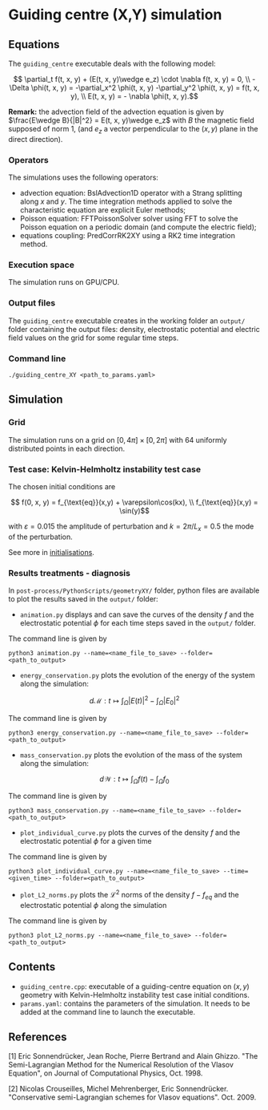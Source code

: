 # Guiding centre (X,Y) simulation

## Equations

The `guiding_centre` executable deals with the following model:

```math
    \partial_t f(t, x, y) + (E(t, x, y)\wedge e_z) \cdot \nabla f(t, x, y) = 0, \\
    - \Delta \phi(t, x, y)  = -\partial_x^2 \phi(t, x, y) -\partial_y^2 \phi(t, x, y) = f(t, x, y), \\
    E(t, x, y) =  - \nabla \phi(t, x, y).
```

**Remark:** the advection field of the advection equation is given by $`\frac{E\wedge B}{|B|^2} = E(t, x, y)\wedge e_z`$ with $`B`$ the magnetic field supposed of norm 1, (and $`e_z`$ a vector perpendicular to the $`(x,y)`$ plane in the direct direction).

### Operators

The simulations uses the following operators:

- advection equation: BslAdvection1D operator with a Strang splitting along $`x`$ and $`y`$.
The time integration methods applied to solve the characteristic equation are explicit Euler methods;
- Poisson equation: FFTPoissonSolver solver using FFT to solve the Poisson equation on a periodic domain (and compute the electric field);
- equations coupling: PredCorrRK2XY using a RK2 time integration method.

### Execution space

The simulation runs on GPU/CPU.

### Output files

The `guiding_centre` executable creates in the working folder an `output/` folder containing the output files: density, electrostatic potential and electric field values on the grid for some regular time steps.

### Command line

```shell
./guiding_centre_XY <path_to_params.yaml>
```

## Simulation

### Grid

The simulation runs on a grid on $`[0, 4\pi]\times[0, 2\pi]`$  with 64 uniformly distributed points in each direction.

### Test case: Kelvin-Helmholtz instability test case

The chosen initial conditions are

```math
    f(0, x, y) = f_{\text{eq}}(x,y) + \varepsilon\cos(kx),  \\
    f_{\text{eq}}(x,y) = \sin(y)
```

with $`\varepsilon = 0.015`$ the amplitude of perturbation and $`k = 2\pi/ L_x = 0.5`$ the mode of the perturbation.

See more in [initialisations](./../../../src/geometryXY/initialisation/README.md).

### Results treatments - diagnosis

In `post-process/PythonScripts/geometryXY/` folder, python files are available to plot the results saved in the `output/` folder:

- `animation.py` displays and can save the curves of the density $`f`$ and the electrostatic potential $`\phi`$ for each time steps saved in the `output/` folder.

The command line is given by

```shell
python3 animation.py --name=<name_file_to_save> --folder=<path_to_output>
```

- `energy_conservation.py` plots the evolution of the energy of the system along the simulation:

```math
d\mathcal{M}: t\mapsto \int_{\Omega} |E(t)|^2 - \int_{\Omega} |E_0|^2
```

The command line is given by

```shell
python3 energy_conservation.py --name=<name_file_to_save> --folder=<path_to_output>
```

- `mass_conservation.py` plots the evolution of the mass of the system along the simulation:

```math
d\mathcal{W}: t\mapsto \int_{\Omega} f(t) - \int_{\Omega} f_0
```

The command line is given by

```shell
python3 mass_conservation.py --name=<name_file_to_save> --folder=<path_to_output>
```

- `plot_individual_curve.py` plots the curves of the density $`f`$ and the electrostatic potential $`\phi`$ for a given time

The command line is given by

```shell
python3 plot_individual_curve.py --name=<name_file_to_save> --time=<given_time> --folder=<path_to_output>
```

- `plot_L2_norms.py` plots the $`\mathcal{L}^2`$ norms of the density $`f - f_{eq}`$ and the electrostatic potential $`\phi`$ along the simulation

The command line is given by

```shell
python3 plot_L2_norms.py --name=<name_file_to_save> --folder=<path_to_output>
```

## Contents

- `guiding_centre.cpp`: executable of a guiding-centre equation on $`(x,y)`$ geometry with Kelvin-Helmholtz instability test case initial conditions.
- `params.yaml`: contains the parameters of the simulation. It needs to be added at the command line to launch the executable.

## References

[1]     Eric Sonnendrücker, Jean Roche, Pierre Bertrand and Alain Ghizzo. "The Semi-Lagrangian Method for the Numerical Resolution of the Vlasov Equation", on Journal of Computational Physics, Oct. 1998.

[2]     Nicolas Crouseilles, Michel Mehrenberger, Eric Sonnendrücker. "Conservative semi-Lagrangian schemes for Vlasov equations". Oct. 2009.
